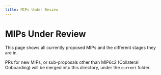 ```yaml
---
title: MIPs Under Review
---
```


# MIPs Under Review

This page shows all currently proposed MIPs and the different stages they are in.

PRs for new MIPs, or sub-proposals other than MIP6c2 (Collateral Onboarding) will be merged into this directory, under the `current` folder.